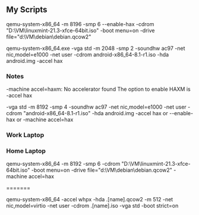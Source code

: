 ## My Scripts

qemu-system-x86_64 -m 8196 -smp 6 --enable-hax -cdrom "D:\VM\linuxmint-21.3-xfce-64bit.iso" -boot menu=on -drive file="d:\VM\debian\debian.qcow2"


qemu-system-x86_64.exe -vga std -m 2048 -smp 2 -soundhw ac97 -net nic,model=e1000 -net user -cdrom android-x86_64-8.1-r1.iso -hda android.img -accel hax



### Notes
-machine accel=haxm: No accelerator found
The option to enable HAXM is -accel hax


 -vga std 
 -m 8192 
 -smp 4 
 -soundhw ac97 
 -net nic,model=e1000 
 -net user 
 -cdrom "android-x86_64-8.1-r1.iso" 
 -hda android.img 
 -accel hax or --enable-hax or -machine accel=hax
 
 

### Work Laptop



### Home Laptop

qemu-system-x86_64 -m 8192 -smp 6 -cdrom "D:\VM\linuxmint-21.3-xfce-64bit.iso" -boot menu=on -drive file="d:\VM\debian\debian.qcow2" -machine accel=hax

=======

qemu-system-x86_64 -accel whpx -hda .\[name].qcow2 -m 512 -net nic,model=virtio -net user -cdrom .\[name].iso -vga std -boot strict=on